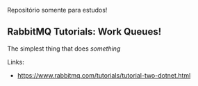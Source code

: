 Repositório somente para estudos!

## RabbitMQ Tutorials: Work Queues!

The simplest thing that does _something_

Links:

- https://www.rabbitmq.com/tutorials/tutorial-two-dotnet.html
